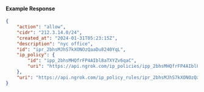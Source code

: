 <!-- Code generated for API Clients. DO NOT EDIT. -->

#### Example Response

```json
{
	"action": "allow",
	"cidr": "212.3.14.0/24",
	"created_at": "2024-01-31T05:23:15Z",
	"description": "nyc office",
	"id": "ipr_2bhsMJhS7kXONOzQaaDu8240YqL",
	"ip_policy": {
		"id": "ipp_2bhsMHQfrFP4AIbl8aTXYZv6qaC",
		"uri": "https://api.ngrok.com/ip_policies/ipp_2bhsMHQfrFP4AIbl8aTXYZv6qaC"
	},
	"uri": "https://api.ngrok.com/ip_policy_rules/ipr_2bhsMJhS7kXONOzQaaDu8240YqL"
}
```
